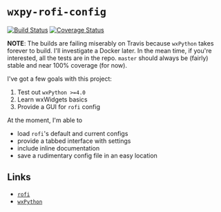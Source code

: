 # `wxpy-rofi-config`

[![Build Status](https://travis-ci.org/thecjharries/wxpy-rofi-config.svg?branch=master)](https://travis-ci.org/thecjharries/wxpy-rofi-config) [![Coverage Status](https://coveralls.io/repos/github/thecjharries/wxpy-rofi-config/badge.svg)](https://coveralls.io/github/thecjharries/wxpy-rofi-config)

**NOTE**: The builds are failing miserably on Travis because `wxPython` takes forever to build. I'll investigate a Docker later. In the mean time, if you're interested, all the tests are in the repo. `master` should always be (fairly) stable and near 100% coverage (for now).

I've got a few goals with this project:

1. Test out `wxPython >=4.0`
2. Learn wxWidgets basics
3. Provide a GUI for `rofi` config

At the moment, I'm able to

* load `rofi`'s default and current configs
* provide a tabbed interface with settings
* include inline documentation
* save a rudimentary config file in an easy location

## Links

* [`rofi`](https://github.com/DaveDavenport/rofi)
* [`wxPython`](https://www.wxpython.org/)
